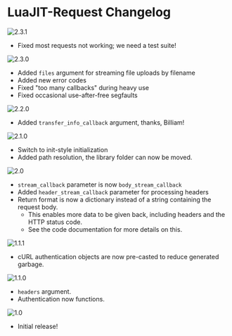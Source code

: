 # LuaJIT-Request Changelog

![2.3.1](https://img.shields.io/badge/2.3.1-latest-brightgreen.svg?style=flat-square)
- Fixed most requests not working; we need a test suite!

![2.3.0](https://img.shields.io/badge/2.3.0-unsupported-red.svg?style=flat-square)
- Added `files` argument for streaming file uploads by filename
- Added new error codes
- Fixed "too many callbacks" during heavy use
- Fixed occasional use-after-free segfaults

![2.2.0](https://img.shields.io/badge/2.2.0-unsupported-red.svg?style=flat-square)
- Added `transfer_info_callback` argument, thanks, Billiam!

![2.1.0](https://img.shields.io/badge/2.1.0-unsupported-red.svg?style=flat-square)
- Switch to init-style initialization
- Added path resolution, the library folder can now be moved.

![2.0](https://img.shields.io/badge/2.0-unsupported-red.svg?style=flat-square)
- `stream_callback` parameter is now `body_stream_callback`
- Added `header_stream_callback` parameter for processing headers
- Return format is now a dictionary instead of a string containing the request body.
	- This enables more data to be given back, including headers and the HTTP status code.
	- See the code documentation for more details on this.

![1.1.1](https://img.shields.io/badge/1.1.1-unsupported-red.svg?style=flat-square)
- cURL authentication objects are now pre-casted to reduce generated garbage.

![1.1.0](https://img.shields.io/badge/1.1.0-unsupported-red.svg?style=flat-square)
- `headers` argument.
- Authentication now functions.

![1.0](https://img.shields.io/badge/1.0-unsupported-red.svg?style=flat-square)
- Initial release!